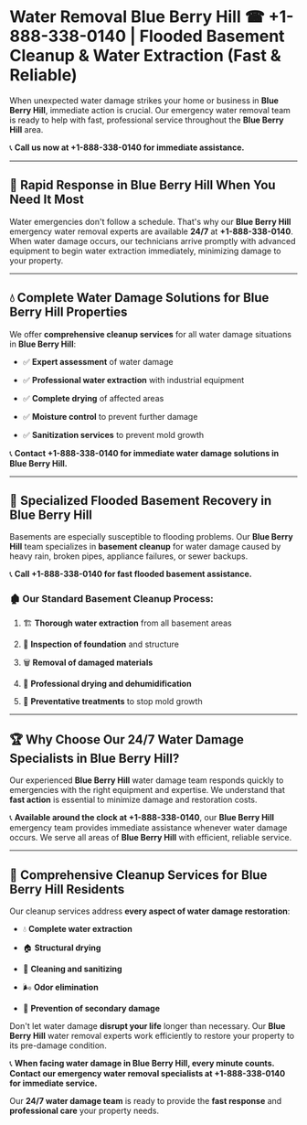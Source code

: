 # Water Removal Blue Berry Hill ☎ +1-888-338-0140 | Flooded Basement Cleanup & Water Extraction (Fast & Reliable)

When unexpected water damage strikes your home or business in **Blue Berry Hill**, immediate action is crucial. Our emergency water removal team is ready to help with fast, professional service throughout the **Blue Berry Hill** area. 

📞 **Call us now at +1-888-338-0140 for immediate assistance.**
---
## 🚀 Rapid Response in Blue Berry Hill When You Need It Most
Water emergencies don't follow a schedule. That's why our **Blue Berry Hill** emergency water removal experts are available **24/7** at **+1-888-338-0140**. When water damage occurs, our technicians arrive promptly with advanced equipment to begin water extraction immediately, minimizing damage to your property.
---
## 💧 Complete Water Damage Solutions for Blue Berry Hill Properties
We offer **comprehensive cleanup services** for all water damage situations in **Blue Berry Hill**:
- ✅ **Expert assessment** of water damage  
- ✅ **Professional water extraction** with industrial equipment  
- ✅ **Complete drying** of affected areas  
- ✅ **Moisture control** to prevent further damage  
- ✅ **Sanitization services** to prevent mold growth  
📞 **Contact +1-888-338-0140 for immediate water damage solutions in Blue Berry Hill.**
---
## 🌊 Specialized Flooded Basement Recovery in Blue Berry Hill
Basements are especially susceptible to flooding problems. Our **Blue Berry Hill** team specializes in **basement cleanup** for water damage caused by heavy rain, broken pipes, appliance failures, or sewer backups. 
📞 **Call +1-888-338-0140 for fast flooded basement assistance.**
### 🏚️ Our Standard Basement Cleanup Process:
1. 🏗️ **Thorough water extraction** from all basement areas  
2. 🔎 **Inspection of foundation** and structure  
3. 🗑️ **Removal of damaged materials**  
4. 💨 **Professional drying and dehumidification**  
5. 🚫 **Preventative treatments** to stop mold growth  
---
## 🏆 Why Choose Our 24/7 Water Damage Specialists in Blue Berry Hill?
Our experienced **Blue Berry Hill** water damage team responds quickly to emergencies with the right equipment and expertise. We understand that **fast action** is essential to minimize damage and restoration costs.
📞 **Available around the clock at +1-888-338-0140**, our **Blue Berry Hill** emergency team provides immediate assistance whenever water damage occurs. We serve all areas of **Blue Berry Hill** with efficient, reliable service.
---
## 🧹 Comprehensive Cleanup Services for Blue Berry Hill Residents
Our cleanup services address **every aspect of water damage restoration**:
- 💧 **Complete water extraction**  
- 🏠 **Structural drying**  
- 🧼 **Cleaning and sanitizing**  
- 🌬️ **Odor elimination**  
- 🚫 **Prevention of secondary damage**  
Don't let water damage **disrupt your life** longer than necessary. Our **Blue Berry Hill** water removal experts work efficiently to restore your property to its pre-damage condition.
📞 **When facing water damage in Blue Berry Hill, every minute counts. Contact our emergency water removal specialists at +1-888-338-0140 for immediate service.**
Our **24/7 water damage team** is ready to provide the **fast response** and **professional care** your property needs.
